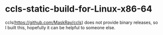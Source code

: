 # ccls-static-build-for-Linux-x86-64

ccls(https://github.com/MaskRay/ccls) does not provide binary
releases, so I built this, hopefully it can be helpful to someone
else.
